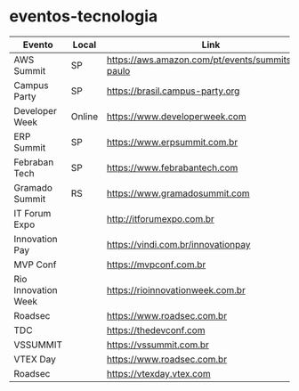 # eventos-tecnologia

| Evento                   | Local    | Link                             |
| -------------------------| ---------|----------------------------------|
| AWS Summit               | SP       | https://aws.amazon.com/pt/events/summits/sao-paulo                                 |
| Campus Party             | SP       | https://brasil.campus-party.org
| Developer Week           | Online   | https://www.developerweek.com                                |
| ERP Summit               | SP       | https://www.erpsummit.com.br                                 |
| Febraban Tech            | SP       | https://www.febrabantech.com                                 |
| Gramado Summit           | RS       | https://www.gramadosummit.com                                  |
| IT Forum Expo            |          | http://itforumexpo.com.br                                |
| Innovation Pay           |          | https://vindi.com.br/innovationpay                                  |
| MVP Conf                 |          | https://mvpconf.com.br                                  |
| Rio Innovation Week      |          | https://rioinnovationweek.com.br                                  |
| Roadsec                  |          | https://www.roadsec.com.br                                 |
| TDC                      |          | https://thedevconf.com                                  |
| VSSUMMIT                 |          | https://vssummit.com.br                                 |
| VTEX Day                 |          | https://www.roadsec.com.br                                 |
| Roadsec                  |          | https://vtexday.vtex.com                                 |
